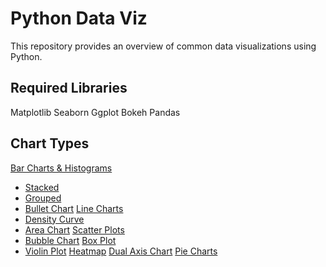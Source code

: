# Python Data Viz

This repository provides an overview of common data visualizations using Python. 

## Required Libraries
Matplotlib
Seaborn
Ggplot
Bokeh
Pandas

## Chart Types
[Bar Charts & Histograms](./bar-charts.ipynb)
* [Stacked]()
* [Grouped]()
* [Bullet Chart]()
[Line Charts]()
* [Density Curve]()
* [Area Chart]()
[Scatter Plots]()
* [Bubble Chart]()
[Box Plot]()
* [Violin Plot]()
[Heatmap]()
[Dual Axis Chart]()
[Pie Charts]()
